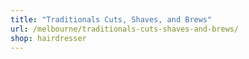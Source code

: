 ```yaml
---
title: "Traditionals Cuts, Shaves, and Brews"
url: /melbourne/traditionals-cuts-shaves-and-brews/
shop: hairdresser
---
```

